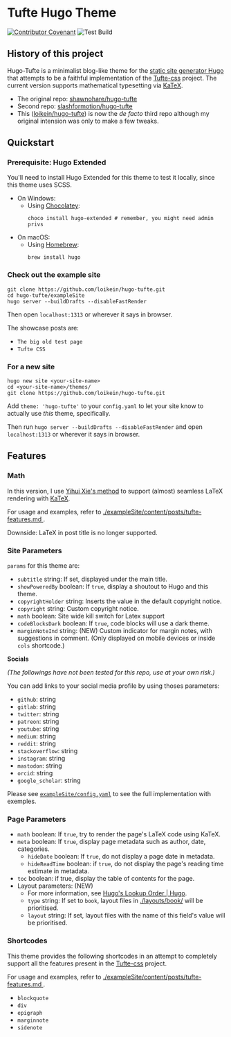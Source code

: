 # Tufte Hugo Theme

[![Contributor Covenant](https://img.shields.io/badge/Contributor%20Covenant-2.0-4baaaa.svg)](code_of_conduct.md) ![Test Build](https://github.com/loikein/hugo-tufte/actions/workflows/test-build.yml/badge.svg)

## History of this project

Hugo-Tufte is a minimalist blog-like theme for the
[static site generator Hugo](https://gohugo.io) that
attempts to be a faithful implementation of the
[Tufte-css](https://github.com/edwardtufte/tufte-css) project. The current version supports mathematical typesetting via [KaTeX](https://katex.org/).

- The original repo: [shawnohare/hugo-tufte](https://github.com/shawnohare/hugo-tufte)
- Second repo: [slashformotion/hugo-tufte](https://github.com/slashformotion/hugo-tufte)
- This ([loikein/hugo-tufte](https://github.com/loikein/hugo-tufte)) is now the _de facto_ third repo although my original intension was only to make a few tweaks.

## Quickstart

### Prerequisite: Hugo Extended

You'll need to install Hugo Extended for this theme to test it locally, since this theme uses SCSS.

- On Windows:
  - Using [Chocolatey](https://chocolatey.org/):
    ```shell
    choco install hugo-extended # remember, you might need admin privs
    ```
- On macOS:
  + Using [Homebrew](https://brew.sh/):
    ```shell
    brew install hugo
    ```

### Check out the example site

```shell
git clone https://github.com/loikein/hugo-tufte.git
cd hugo-tufte/exampleSite
hugo server --buildDrafts --disableFastRender
```

Then open `localhost:1313` or wherever it says in browser.

The showcase posts are:

- `The big old test page`
- `Tufte CSS`

### For a new site

```shell
hugo new site <your-site-name>
cd <your-site-name>/themes/
git clone https://github.com/loikein/hugo-tufte.git
```

Add `theme: 'hugo-tufte'` to your `config.yaml` to let your site know to actually use _this_ theme, specifically.

Then run `hugo server --buildDrafts --disableFastRender` and open `localhost:1313` or wherever it says in browser.

## Features

### Math

In this version, I use [Yihui Xie's method](https://yihui.org/en/2018/07/latex-math-markdown/) to support (almost) seamless LaTeX rendering with [KaTeX](https://katex.org/).

For usage and examples, refer to [./exampleSite/content/posts/tufte-features.md ](https://github.com/loikein/hugo-tufte/blob/main/exampleSite/content/posts/tufte-features.md).

Downside: LaTeX in post title is no longer supported.

### Site Parameters

`params` for this theme are:

- `subtitle` string: If set, displayed under the main title.
- `showPoweredBy` boolean: If `true`, display a shoutout to Hugo and this theme.
- `copyrightHolder` string: Inserts the value in the default copyright notice.
- `copyright` string: Custom copyright notice.
- `math` boolean: Site wide kill switch for Latex support
- `codeBlocksDark` boolean: If `true`, code blocks will use a dark theme.
- `marginNoteInd` string: (NEW) Custom indicator for margin notes, with suggestions in comment. (Only displayed on mobile devices or inside `cols` shortcode.)

**Socials**

_(The followings have not been tested for this repo, use at your own risk.)_

You can add links to your social media profile by using thoses parameters:

- `github`: string
- `gitlab`: string
- `twitter`: string
- `patreon`: string
- `youtube`: string
- `medium`: string
- `reddit`: string
- `stackoverflow`: string
- `instagram`: string
- `mastodon`: string
- `orcid`: string
- `google_scholar`: string

Please see [`exampleSite/config.yaml`](https://github.com/loikein/hugo-tufte/blob/main/exampleSite/config.yaml#L47) to see the full implementation with exemples.

### Page Parameters

- `math` boolean: If `true`, try to render the page's LaTeX code using KaTeX.
- `meta` boolean: If `true`, display page metadata such as author, date, categories.
  + `hideDate` boolean: If `true`, do not display a page date in metadata.
  + `hideReadTime` boolean: if `true`, do not display the page's reading time
  estimate in metadata.
- `toc` boolean: if true, display the table of contents for the page.
- Layout parameters: (NEW)
  + For more information, see [Hugo's Lookup Order | Hugo](https://gohugo.io/templates/lookup-order/).
  + `type` string: If set to `book`, layout files in [./layouts/book/](https://github.com/loikein/hugo-tufte/tree/main/layouts/book) will be prioritised.
  + `layout` string: If set, layout files with the name of this field's value will be prioritised.

### Shortcodes

This theme provides the following shortcodes in an attempt to completely
support all the features present in the [Tufte-css](https://github.com/edwardtufte/tufte-css) project.

For usage and examples, refer to [./exampleSite/content/posts/tufte-features.md ](https://github.com/loikein/hugo-tufte/blob/main/exampleSite/content/posts/tufte-features.md).

- `blockquote`
- `div`
- `epigraph`
- `marginnote`
- `sidenote`
